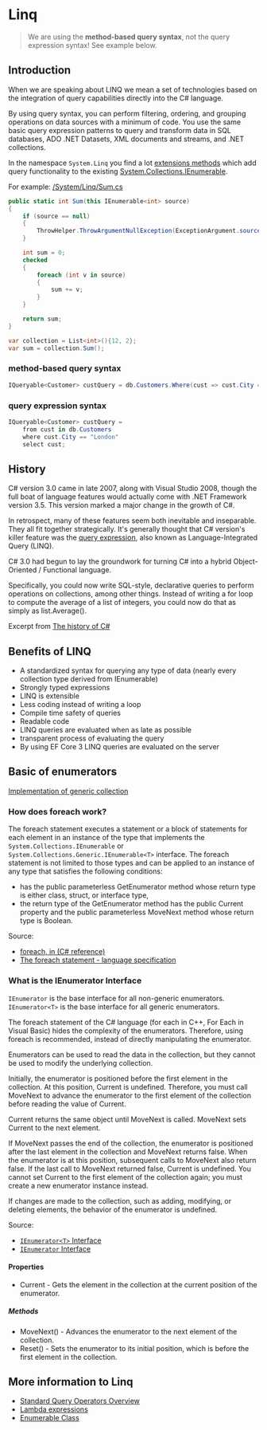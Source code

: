 # Linq

> We are using the **method-based query syntax**, not the query expression syntax! See example below.

## Introduction

When we are speaking about LINQ we mean a set of technologies based on the integration of query capabilities directly into the C# language.

By using query syntax, you can perform filtering, ordering, and grouping operations on data sources with a minimum of code. You use the same basic query expression patterns to query and transform data in SQL databases, ADO .NET Datasets, XML documents and streams, and .NET collections.

In the namespace `System.Linq` you find a lot [extensions methods](https://docs.microsoft.com/en-us/dotnet/csharp/programming-guide/classes-and-structs/extension-methods) which add query functionality to the existing [System.Collections.IEnumerable](https://docs.microsoft.com/en-us/dotnet/api/system.collections.ienumerable).

For example: [/System/Linq/Sum.cs](https://github.com/dotnet/runtime/blob/71d2911c64058434a5db6b324c7efead93dfde4c/src/libraries/System.Linq/src/System/Linq/Sum.cs#L11)

```csharp
public static int Sum(this IEnumerable<int> source)
{
    if (source == null)
    {
        ThrowHelper.ThrowArgumentNullException(ExceptionArgument.source);
    }

    int sum = 0;
    checked
    {
        foreach (int v in source)
        {
            sum += v;
        }
    }

    return sum;
}
```

```csharp
var collection = List<int>(){12, 2};
var sum = collection.Sum();
```

### method-based query syntax

```csharp
IQueryable<Customer> custQuery = db.Customers.Where(cust => cust.City == "London");
```

### query expression syntax

```csharp
IQueryable<Customer> custQuery =  
    from cust in db.Customers  
    where cust.City == "London"  
    select cust;  
```

## History

C# version 3.0 came in late 2007, along with Visual Studio 2008, though the full boat of language features would actually come with .NET Framework version 3.5. This version marked a major change in the growth of C#.

In retrospect, many of these features seem both inevitable and inseparable. They all fit together strategically. It's generally thought that C# version's killer feature was the [query expression](https://docs.microsoft.com/en-us/dotnet/csharp/linq/query-expression-basics), also known as Language-Integrated Query (LINQ).

C# 3.0 had begun to lay the groundwork for turning C# into a hybrid Object-Oriented / Functional language.

Specifically, you could now write SQL-style, declarative queries to perform operations on collections, among other things. Instead of writing a for loop to compute the average of a list of integers, you could now do that as simply as list.Average().

Excerpt from [The history of C#](https://docs.microsoft.com/en-us/dotnet/csharp/whats-new/csharp-version-history)

## Benefits of LINQ

- A standardized syntax for querying any type of data (nearly every collection type derived from IEnumerable)
- Strongly typed expressions
- LINQ is extensible
- Less coding instead of writing a loop
- Compile time safety of queries
- Readable code
- LINQ queries are evaluated when as late as possible
- transparent process of evaluating the query
- By using EF Core 3 LINQ queries are evaluated on the server

## Basic of enumerators

[Implementation of generic collection](https://github.com/dotnet/runtime/tree/4f9ae42d861fcb4be2fcd5d3d55d5f227d30e723/src/libraries/System.Private.CoreLib/src/System/Collections/Generic)

### How does foreach work?

The foreach statement executes a statement or a block of statements for each element in an instance of the type that implements the `System.Collections.IEnumerable` or `System.Collections.Generic.IEnumerable<T>` interface. The foreach statement is not limited to those types and can be applied to an instance of any type that satisfies the following conditions:

- has the public parameterless GetEnumerator method whose return type is either class, struct, or interface type,
- the return type of the GetEnumerator method has the public Current property and the public parameterless MoveNext method whose return type is Boolean.

Source:  
- [foreach, in (C# reference)](https://docs.microsoft.com/en-us/dotnet/csharp/language-reference/keywords/foreach-in)
- [The foreach statement - language specification](https://docs.microsoft.com/en-us/dotnet/csharp/language-reference/language-specification/statements#the-foreach-statement)

### What is the IEnumerator Interface

`IEnumerator` is the base interface for all non-generic enumerators.  
`IEnumerator<T>` is the base interface for all generic enumerators.

The foreach statement of the C# language (for each in C++, For Each in Visual Basic) hides the complexity of the enumerators. Therefore, using foreach is recommended, instead of directly manipulating the enumerator.

Enumerators can be used to read the data in the collection, but they cannot be used to modify the underlying collection.

Initially, the enumerator is positioned before the first element in the collection. At this position, Current is undefined. Therefore, you must call MoveNext to advance the enumerator to the first element of the collection before reading the value of Current.

Current returns the same object until MoveNext is called. MoveNext sets Current to the next element.

If MoveNext passes the end of the collection, the enumerator is positioned after the last element in the collection and MoveNext returns false. When the enumerator is at this position, subsequent calls to MoveNext also return false. If the last call to MoveNext returned false, Current is undefined. You cannot set Current to the first element of the collection again; you must create a new enumerator instance instead.

If changes are made to the collection, such as adding, modifying, or deleting elements, the behavior of the enumerator is undefined.

Source:  
- [`IEnumerator<T>` Interface](https://docs.microsoft.com/en-us/dotnet/api/system.collections.generic.ienumerator-1)
- [`IEnumerator` Interface](https://docs.microsoft.com/en-us/dotnet/api/system.collections.ienumerator)

#### Properties

- Current - Gets the element in the collection at the current position of the enumerator.

##### Methods

- MoveNext() - Advances the enumerator to the next element of the collection.
- Reset() - Sets the enumerator to its initial position, which is before the first element in the collection.

## More information to Linq

- [Standard Query Operators Overview](https://docs.microsoft.com/en-us/dotnet/csharp/programming-guide/concepts/linq/standard-query-operators-overview)
- [Lambda expressions](https://docs.microsoft.com/en-us/dotnet/csharp/programming-guide/statements-expressions-operators/lambda-expressions)
- [Enumerable Class](https://docs.microsoft.com/en-us/dotnet/api/system.linq.enumerable?view=netcore-3.1)
